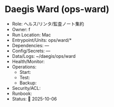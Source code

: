 # Daegis Ward (ops-ward)
- Role: ヘルス/リンタ/監査ノート集約
- Owner: f
- Run Location: Mac
- Entrypoint/Units: ops/ward/*
- Dependencies: —
- Config/Secrets: —
- Data/Logs: ~/daegis/ops/ward
- Health/Monitor: 
- Operations:
  - Start:
  - Test:
  - Backup:
- Security/ACL:
- Runbook:
- Status: 🚧 2025-10-06
